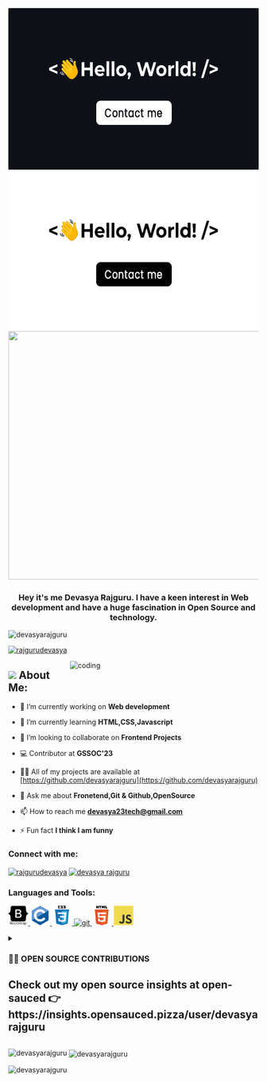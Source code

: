 <div align="center">
<img src="https://raw.githubusercontent.com/viveksati5143/viveksati5143/main/headergitdark.gif#gh-dark-mode-only" align="center" height="325" />
<img src="https://raw.githubusercontent.com/viveksati5143/viveksati5143/main/headergitlight.gif#gh-light-mode-only" align="center" height="325" />
</div> 

<img src = 'https://camo.githubusercontent.com/a4c584bce1c41271485d28f92aaf9f581b3c88b68ca723b6edfd58b4ba988c2b/68747470733a2f2f63646e2e6472696262626c652e636f6d2f75736572732f313138373833362f73637265656e73686f74732f363533393432392f70726f6772616d65722e676966' width='970px' height='500px'/>

<h3 align="center">Hey it's me Devasya Rajguru. I have a keen interest in Web development and have a huge fascination in Open Source and technology.</h3>
 
<p align="left"> <img src="https://komarev.com/ghpvc/?username=devasyarajguru&label=Profile%20views&color=0e75b6&style=flat" alt="devasyarajguru" /> </p>

<p align="left"> <a href="https://twitter.com/rajgurudevasya" target="blank"><img src="https://img.shields.io/twitter/follow/rajgurudevasya?logo=twitter&style=for-the-badge" alt="rajgurudevasya" /></a> </p>

<img align="right" alt="coding" width="380" src="https://i.pinimg.com/originals/e4/26/70/e426702edf874b181aced1e2fa5c6cde.gif"/>


## <img src="https://media.giphy.com/media/WUlplcMpOCEmTGBtBW/giphy.gif" width="40"> **About Me:**

- 🔭 I’m currently working on **Web development**

- 🌱 I’m currently learning **HTML,CSS,Javascript**

- 👯 I’m looking to collaborate on **Frontend Projects**

-  💻 Contributor at <strong>GSSOC'23</strong>

- 👨‍💻 All of my projects are available at [https://github.com/devasyarajguru](https://github.com/devasyarajguru)

- 💬 Ask me about **Fronetend,Git & Github,OpenSource**

- 📫 How to reach me **devasya23tech@gmail.com**

- ⚡ Fun fact **I think I am funny**

<h3 align="left">Connect with me:</h3>
<p align="left">
<a href="https://twitter.com/rajgurudevasya" target="blank"><img align="center" src="https://raw.githubusercontent.com/rahuldkjain/github-profile-readme-generator/master/src/images/icons/Social/twitter.svg" alt="rajgurudevasya" height="30" width="40" /></a>
<a href="https://linkedin.com/in/devasya rajguru" target="blank"><img align="center" src="https://raw.githubusercontent.com/rahuldkjain/github-profile-readme-generator/master/src/images/icons/Social/linked-in-alt.svg" alt="devasya rajguru" height="30" width="40" /></a>
</p>

<h3 align="left">Languages and Tools:</h3>
<p align="left"> <a href="https://getbootstrap.com" target="_blank" rel="noreferrer"> <img src="https://raw.githubusercontent.com/devicons/devicon/master/icons/bootstrap/bootstrap-plain-wordmark.svg" alt="bootstrap" width="40" height="40"/> </a> <a href="https://www.cprogramming.com/" target="_blank" rel="noreferrer"> <img src="https://raw.githubusercontent.com/devicons/devicon/master/icons/c/c-original.svg" alt="c" width="40" height="40"/> </a> <a href="https://www.w3schools.com/css/" target="_blank" rel="noreferrer"> <img src="https://raw.githubusercontent.com/devicons/devicon/master/icons/css3/css3-original-wordmark.svg" alt="css3" width="40" height="40"/> </a> <a href="https://git-scm.com/" target="_blank" rel="noreferrer"> <img src="https://www.vectorlogo.zone/logos/git-scm/git-scm-icon.svg" alt="git" width="40" height="40"/> </a> <a href="https://www.w3.org/html/" target="_blank" rel="noreferrer"> <img src="https://raw.githubusercontent.com/devicons/devicon/master/icons/html5/html5-original-wordmark.svg" alt="html5" width="40" height="40"/> </a> 
 <a href="https://developer.mozilla.org/en-US/docs/Web/JavaScript" target="_blank" rel="noreferrer"> <img src="https://raw.githubusercontent.com/devicons/devicon/master/icons/javascript/javascript-original.svg" alt="javascript" width="40" height="40"/> 
    </a> 
</p>

<!--Open Source Contributions-->
<details>
    <summary><h3> 👨‍💻 OPEN SOURCE CONTRIBUTIONS</h3>
  <h2>Check out my open source insights at open-sauced 👉 https://insights.opensauced.pizza/user/devasyarajguru</h2>
     </summary>
</details>
<p><img align="left" src="https://github-readme-stats.vercel.app/api/top-langs?username=devasyarajguru&show_icons=true&locale=en&layout=compact" alt="devasyarajguru" /></p>

<p>&nbsp;<img align="center" src="https://github-readme-stats.vercel.app/api?username=devasyarajguru&show_icons=true&locale=en" alt="devasyarajguru" /></p>

<p><img align="center" src="https://github-readme-streak-stats.herokuapp.com/?user=devasyarajguru&" alt="devasyarajguru" /></p>
